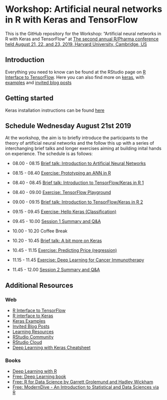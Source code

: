 Workshop: Artificial neural networks in R with Keras and TensorFlow
================

This is the GitHub repository for the Workshop: “Artificial neural
networks in R with Keras and TensorFlow” at [The second annual R/Pharma
conference held August 21, 22, and 23, 2019, Harvard University,
Cambridge, US](http://rinpharma.com/)

## Introduction

Everything you need to know can be found at the RStudio page on [R
Interface to TensorFlow](https://tensorflow.rstudio.com/). Here you can
also find more on [keras](https://tensorflow.rstudio.com/keras/), with
[examples](https://tensorflow.rstudio.com/keras/articles/examples/) and
[invited blog posts](https://blogs.rstudio.com/tensorflow/)

## Getting started

Keras installation instructions can be found
[here](https://tensorflow.rstudio.com/keras/#getting-started)

## Schedule Wednesday August 21st 2019

At the workshop, the aim is to briefly introduce the participants to the
theory of artificial neural networks and the follow this up with a
series of interchanging brief talks and longer exercises aiming at
building inital hands on experience. The schedule is as follows:

  - 08.00 - 08.15 [Brief talk: Introduction to Artificial Neural
    Networks](Talks/01_introduction_to_artificial_neural_networks.html)

  - 08.15 - 08.40 [Exercise: Prototyping an ANN in
    R](Exercises/01_ann_prototype.md)

  - 08.40 - 08.45 [Brief talk: Introduction to TensorFlow/Keras in R
    1](Talks/02_introduction_to_keras_1.html)

  - 08.40 - 09.00 [Exercise: TensorFlow
    Playground](Exercises/02_tensorflow_playground.md)

  - 09.00 - 09.15 [Brief talk: Introduction to TensorFlow/Keras in R
    2](Talks/03_introduction_to_keras_2.html)

  - 09.15 - 09.45 [Exercise: Hello Keras
    (Classification)](Exercises/03_hello_keras.md)

  - 09.45 - 10.00 [Session 1 Summary and
    Q\&A](Talks/04_session_1_summary.html)

  - 10.00 - 10.20 Coffee Break

  - 10.20 - 10.45 [Brief talk: A bit more on
    Keras](Talks/05_a_bit_more_on_keras.html)

  - 10.45 - 11.15 [Exercise: Predicting Price
    (regression)](Exercises/04_diamonds_regression.md)

  - 11.15 - 11.45 [Exercise: Deep Learning for Cancer
    Immunotherapy](Exercises/05_deep_learning_for_cancer_immunotherapy.md)

  - 11.45 - 12.00 [Session 2 Summary and
    Q\&A](Talks/06_session_2_summary.html)

## Additional Resources

### Web

  - [R Interface to TensorFlow](https://tensorflow.rstudio.com/)
  - [R interface to Keras](https://tensorflow.rstudio.com/keras/)
  - [Keras
    Examples](https://tensorflow.rstudio.com/keras/articles/examples/)
  - [Invited Blog Posts](https://blogs.rstudio.com/tensorflow/)
  - [Learning
    Resources](https://tensorflow.rstudio.com/learn/resources.html)
  - [RStudio Community](https://community.rstudio.com/)
  - [RStudio Cloud](https://rstudio.cloud/)
  - [Deep Learning with Keras
    Cheatsheet](https://github.com/rstudio/cheatsheets/raw/master/keras.pdf)

### Books

  - [Deep Learning with
    R](https://www.manning.com/books/deep-learning-with-r)
  - [Free: Deep Learning book](https://www.deeplearningbook.org/)
  - [Free: R for Data Science by Garrett Grolemund and Hadley
    Wickham](https://r4ds.had.co.nz/)
  - [Free: ModernDive - An Introduction to Statistical and Data Sciences
    via R](https://moderndive.com/)
